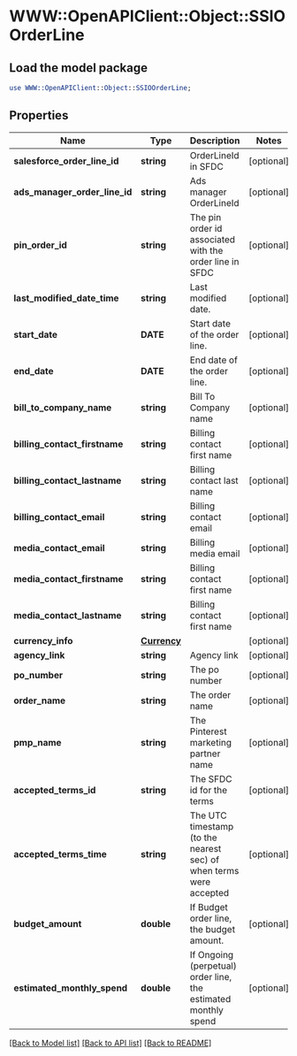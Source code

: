 # WWW::OpenAPIClient::Object::SSIOOrderLine

## Load the model package
```perl
use WWW::OpenAPIClient::Object::SSIOOrderLine;
```

## Properties
Name | Type | Description | Notes
------------ | ------------- | ------------- | -------------
**salesforce_order_line_id** | **string** | OrderLineId in SFDC | [optional] 
**ads_manager_order_line_id** | **string** | Ads manager OrderLineId | [optional] 
**pin_order_id** | **string** | The pin order id associated with the order line in SFDC | [optional] 
**last_modified_date_time** | **string** | Last modified date. | [optional] 
**start_date** | **DATE** | Start date of the order line. | [optional] 
**end_date** | **DATE** | End date of the order line. | [optional] 
**bill_to_company_name** | **string** | Bill To Company name | [optional] 
**billing_contact_firstname** | **string** | Billing contact first name | [optional] 
**billing_contact_lastname** | **string** | Billing contact last name | [optional] 
**billing_contact_email** | **string** | Billing contact email | [optional] 
**media_contact_email** | **string** | Billing media email | [optional] 
**media_contact_firstname** | **string** | Billing contact first name | [optional] 
**media_contact_lastname** | **string** | Billing contact first name | [optional] 
**currency_info** | [**Currency**](Currency.md) |  | [optional] 
**agency_link** | **string** | Agency link | [optional] 
**po_number** | **string** | The po number | [optional] 
**order_name** | **string** | The order name | [optional] 
**pmp_name** | **string** | The Pinterest marketing partner name | [optional] 
**accepted_terms_id** | **string** | The SFDC id for the terms | [optional] 
**accepted_terms_time** | **string** | The UTC timestamp (to the nearest sec) of when terms were accepted | [optional] 
**budget_amount** | **double** | If Budget order line, the budget amount. | [optional] 
**estimated_monthly_spend** | **double** | If Ongoing (perpetual) order line, the estimated monthly spend | [optional] 

[[Back to Model list]](../README.md#documentation-for-models) [[Back to API list]](../README.md#documentation-for-api-endpoints) [[Back to README]](../README.md)


